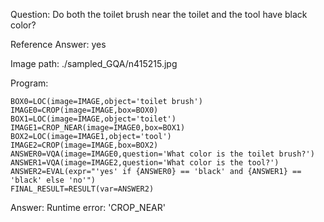 Question: Do both the toilet brush near the toilet and the tool have black color?

Reference Answer: yes

Image path: ./sampled_GQA/n415215.jpg

Program:

```
BOX0=LOC(image=IMAGE,object='toilet brush')
IMAGE0=CROP(image=IMAGE,box=BOX0)
BOX1=LOC(image=IMAGE,object='toilet')
IMAGE1=CROP_NEAR(image=IMAGE0,box=BOX1)
BOX2=LOC(image=IMAGE1,object='tool')
IMAGE2=CROP(image=IMAGE,box=BOX2)
ANSWER0=VQA(image=IMAGE0,question='What color is the toilet brush?')
ANSWER1=VQA(image=IMAGE2,question='What color is the tool?')
ANSWER2=EVAL(expr="'yes' if {ANSWER0} == 'black' and {ANSWER1} == 'black' else 'no'")
FINAL_RESULT=RESULT(var=ANSWER2)
```
Answer: Runtime error: 'CROP_NEAR'

